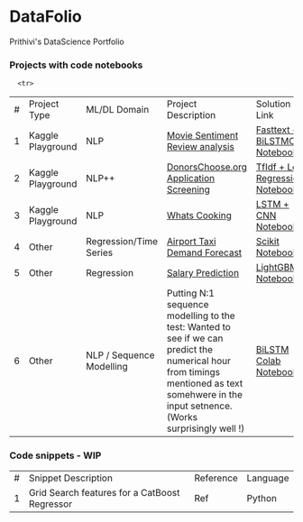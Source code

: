 # DataFolio

Prithivi's DataScience Portfolio

<h3> Projects with code notebooks </h3>

<table>
   <tr>
      <td>#</td>
      <td>Project Type</td>
       <td>ML/DL Domain</td>
      <td>Project Description</td>
      <td>Solution Link</td>
      <td>LB Score</td>
      <td>Rank</td>
   </tr>
   <tr>
      <td>1</td>
      <td>Kaggle Playground</td>
      <td>NLP</td>
      <td><a href ="https://www.kaggle.com/c/movie-review-sentiment-analysis-kernels-only"> Movie Sentiment Review analysis </a> </td>
      <td><a href="https://www.kaggle.com/prithiviraj/beginner-friendly-fastext-bilstmcnn-top-1">Fasttext + BiLSTMCNN Notebook</a></td>
      <td>0.70172</td>
      <td>3rd</td>
   </tr>
   
   <tr>
      <td>2</td>
      <td>Kaggle Playground</td>
      <td>NLP++</td>
      <td><a href ="https://www.kaggle.com/c/donorschoose-application-screening"> DonorsChoose.org Application Screening </a> </td>
      <td><a href="https://www.kaggle.com/prithiviraj/for-beginners-tfidf-logistic-regression">TfIdf + Log Regression Notebook</a></td>
      <td>0.7721</td>
      <td>N/A</td>
   </tr>
   
   <tr>
      <td>3</td>
      <td>Kaggle Playground</td>
      <td>NLP</td>
      <td><a href ="https://www.kaggle.com/c/whats-cooking"> Whats Cooking </a> </td>
      <td><a href= "https://www.kaggle.com/prithiviraj/cooking-dl-notebook"> LSTM + CNN Notebook</a></td>
      <td>0.75</td>
      <td>N/A</td>
   </tr>
   
   <tr>
   <td>4</td>
   <td>Other</td>
   <td>Regression/Time Series</td>
   <td><a href ="https://docs.google.com/presentation/d/1AtlsL4eV2MOAuJWjcPNVPsEYrUSg1ELUc2ytQj3l51E/edit?usp=sharing"> Airport Taxi Demand Forecast </a> </td>
   <td><a href= "https://github.com/PrithivirajDamodaran/AirportTaxiDemandPrediction"> Scikit Notebook</a></td>
   <td>NA</td>
   <td>N/A</td>
   </tr>
   
   
   <tr>
   <td>5</td>
   <td>Other</td>
   <td>Regression</td>
   <td><a href ="https://github.com/PrithivirajDamodaran/IndeedSalaryPrediction">Salary Prediction </a> </td>
   <td><a href= "https://github.com/PrithivirajDamodaran/IndeedSalaryPrediction/blob/master/Indeed%20salary%20prediction.ipynb"> LightGBM Notebook</a></td>
   <td>NA</td>
   <td>N/A</td>
   </tr>
   
      <tr>
   <td>6</td>
   <td>Other</td>
   <td>NLP / Sequence Modelling</td>
   <td>Putting N:1 sequence modelling to the test: Wanted to see if we can predict the numerical hour from timings mentioned as text somehwere in the input setnence. (Works surprisingly well !) </td>
   <td><a href= "https://colab.research.google.com/drive/1JmTiDyo9gjrWFMRxoCJthp1UETlajaIa">BiLSTM Colab Notebook</a></td>
   <td>NA</td>
   <td>N/A</td>
   </tr>
   

   
   


 
</table>




<h3> Code snippets - WIP </h3>

<table>
   <tr>
      <td>#</td>
      <td>Snippet Description</td>
      <td>Reference</td>
      <td>Language</td>
   </tr>
    <tr>
      <td>1</td>
      <td>Grid Search features for a CatBoost Regressor</td>
      <td>Ref</td>
      <td>Python</td>
   </tr>
   
  </table>

